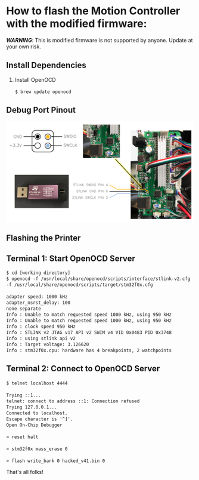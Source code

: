 How to flash the Motion Controller with the modified firmware:
========================================================


***WARNING***: This is modified firmware is not supported by anyone. Update at your own risk.

## Install Dependencies

1. Install OpenOCD

	`$ brew update openocd`


## Debug Port Pinout
<img src="debug_pinout.png">

## Flashing the Printer

Terminal 1: Start OpenOCD Server
------------------------------------------------------------------------------------------------------------------------------
```
$ cd [working directory]
$ openocd -f /usr/local/share/openocd/scripts/interface/stlink-v2.cfg -f /usr/local/share/openocd/scripts/target/stm32f0x.cfg

adapter speed: 1000 kHz
adapter_nsrst_delay: 100
none separate
Info : Unable to match requested speed 1000 kHz, using 950 kHz
Info : Unable to match requested speed 1000 kHz, using 950 kHz
Info : clock speed 950 kHz
Info : STLINK v2 JTAG v17 API v2 SWIM v4 VID 0x0483 PID 0x3748
Info : using stlink api v2
Info : Target voltage: 3.126620
Info : stm32f0x.cpu: hardware has 4 breakpoints, 2 watchpoints
```


Terminal 2: Connect to OpenOCD Server
------------------------------------------------------------------------------------------------------------------------------
```
$ telnet localhost 4444

Trying ::1...
telnet: connect to address ::1: Connection refused
Trying 127.0.0.1...
Connected to localhost.
Escape character is '^]'.
Open On-Chip Debugger

> reset halt

> stm32f0x mass_erase 0

> flash write_bank 0 hacked_v41.bin 0
```

That's all folks!
